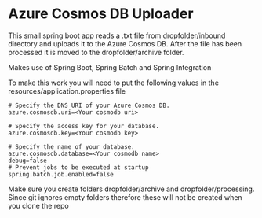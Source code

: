 # Azure Cosmos DB Uploader

This small spring boot app reads a .txt file from dropfolder/inbound 
directory and uploads it to the Azure Cosmos DB. After the file
has been processed it is moved to the dropfolder/archive folder.

Makes use of Spring Boot, Spring Batch and Spring Integration

To make this work you will need to put the following values in the
resources/application.properties file

```properties
# Specify the DNS URI of your Azure Cosmos DB.
azure.cosmosdb.uri=<Your cosmodb uri>

# Specify the access key for your database.
azure.cosmosdb.key=<Your cosmodb key>

# Specify the name of your database.
azure.cosmosdb.database=<Your cosmodb name>
debug=false
# Prevent jobs to be executed at startup
spring.batch.job.enabled=false
```

Make sure you create folders dropfolder/archive and dropfolder/processing. Since git ignores empty folders therefore these will not be created when you clone the repo

